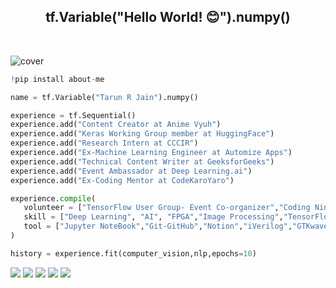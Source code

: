 
<div align="center">
   <h2> tf.Variable("Hello World! 😊").numpy() </h2>
   <br />
</div>

![cover](https://user-images.githubusercontent.com/66197713/215348768-2bb38f55-743d-4e42-ab81-26a71782fe9c.png)

```py
!pip install about-me

name = tf.Variable("Tarun R Jain").numpy()

experience = tf.Sequential()
experience.add("Content Creator at Anime Vyuh")
experience.add("Keras Working Group member at HuggingFace")
experience.add("Research Intern at CCCIR")
experience.add("Ex-Machine Learning Engineer at Automize Apps")
experience.add("Technical Content Writer at GeeksforGeeks")
experience.add("Event Ambassador at Deep Learning.ai")
experience.add("Ex-Coding Mentor at CodeKaroYaro")

experience.compile(
   volunteer = ["TensorFlow User Group- Event Co-organizer","Coding Ninjas Campus Ambassdor"],
   skill = ["Deep Learning", "AI", "FPGA","Image Processing","TensorFlow","PyTorch","OpenVino","Django","Flask"],
   tool = ["Jupyter NoteBook","Git-GitHub","Notion","iVerilog","GTKwave","ChatGPT","WordPress","Docker"],
)

history = experience.fit(computer_vision,nlp,epochs=10)
```
[![](https://img.shields.io/badge/Twitter-1DA1F2?style=for-the-badge&logo=twitter&logoColor=blue)](https://twitter.com/TRJ_0751)
[![](https://img.shields.io/badge/Kaggle-00FF00?style=for-the-badge&logo=Kaggle&logoColor=black)](https://www.kaggle.com/tarundalal)
[![](https://img.shields.io/badge/-LeetCode-FFA116?style=for-the-badge&logo=LeetCode&logoColor=black)](https://leetcode.com/trjflash75/)
[![](https://img.shields.io/badge/Medium-12100E?style=for-the-badge&logo=medium&logoColor=white)](https://medium.com/@jaintarun7)
[![](https://img.shields.io/badge/HuggingFace-3C2ABE?style=for-the-badge&logo=huggingface&logoColor=black)](https://huggingface.co/lucifertrj)

